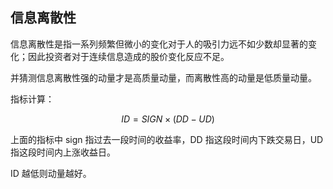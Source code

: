 ## 信息离散性

信息离散性是指一系列频繁但微小的变化对于人的吸引力远不如少数却显著的变化；因此投资者对于连续信息造成的股价变化反应不足。

并猜测信息离散性强的动量才是高质量动量，而离散性高的动量是低质量动量。

指标计算：

$$ID = SIGN \times {(DD - UD)}$$

上面的指标中 sign 指过去一段时间的收益率，DD 指这段时间内下跌交易日，UD 指这段时间内上涨收益日。

ID 越低则动量越好。
